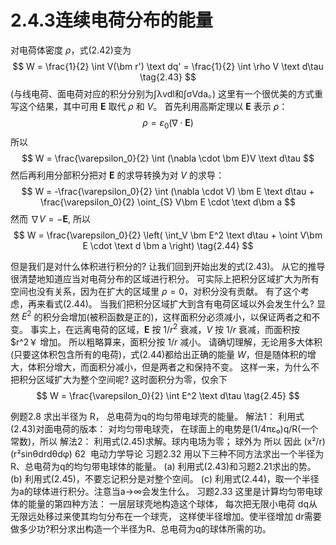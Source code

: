 # 2.4.3连续电荷分布的能量

对电荷体密度 $\rho$，式(2.42)变为
$$
  W = \frac{1}{2} \int V(\bm r') \text dq'
  = \frac{1}{2} \int \rho V \text d\tau
  \tag{2.43}
$$
(与线电荷、面电荷对应的积分分别为∫λvdl和∫σVda。)
这里有一个很优美的方式重写这个结果，其中可用 $\bm E$ 取代 $\rho$ 和 $V$。
首先利用高斯定理以 $\bm E$ 表示 $\rho$：
$$
  \rho = \varepsilon_0 (\nabla \cdot \bm E)
$$
所以
$$
  W = \frac{\varepsilon_0}{2} \int (\nabla \cdot \bm E)V \text d\tau
$$
然后再利用分部积分把对 $\bm E$ 的求导转换为对 $V$ 的求导：
$$
  W = -\frac{\varepsilon_0}{2} \int (\nabla \cdot V) \bm E \text d\tau +  \frac{\varepsilon_0}{2} \oint_{S} V\bm E \cdot \text d\bm a
$$
然而 $\nabla V= -\bm E$, 所以
$$
  W = \frac{\varepsilon_0}{2} \left( \int_V \bm E^2 \text d\tau + \oint V\bm E \cdot \text d \bm a \right) 
  \tag{2.44}
$$

但是我们是对什么体积进行积分的?
让我们回到开始出发的式(2.43)。
从它的推导很清楚地知道应当对电荷分布的区域进行积分。
可实际上把积分区域扩大为所有空间也没有关系，因为在扩大的区域里 $\rho=0$，对积分没有贡献。
有了这个考虑，再来看式(2.44)。
当我们把积分区域扩大到含有电荷区域以外会发生什么?
显然 $E^2$ 的积分会增加(被积函数是正的)，这样面积分必须减小，以保证两者之和不变。
事实上，在远离电荷的区域，$\bm E$ 按 $1/r^2$ 衰减，$V$ 按 $1/r$ 衰减，而面积按 $r^2￥ 增加。
所以粗略算来，面积分按 $1/r$ 减小。
请确切理解，无论用多大体积(只要这体积包含所有的电荷)，式(2.44)都给出正确的能量 $W$，但是随体积的增大，体积分增大，而面积分减小，但是两者之和保持不变。
这样一来，为什么不把积分区域扩大为整个空间呢?
这时面积分为零，仅余下
$$
  W = \frac{\varepsilon_0}{2} \int E^2 \text d\tau
  \tag{2.45}
$$

例题2.8
求出半径为 R， 总电荷为q的均匀带电球壳的能量。
解法1： 利用式(2.43)对面电荷的版本：
对均匀带电球壳， 在球面上的电势是(1/4πε₀)q/R(一个常数)，所以
解法2： 利用式(2.45)求解。球内电场为零； 球外为
所以
因此
(x²/r)(r²sinθdrdθdφ)
62  电动力学导论
习题2.32 用以下三种不同方法求出一个半径为R、总电荷为q的均匀带电球体的能量。
(a) 利用式(2.43)和习题2.21求出的势。
(b) 利用式(2.45)，不要忘记积分是对整个空间。
(c) 利用式(2.44)，取一个半径为a的球体进行积分。注意当a→∞会发生什么。
习题2.33 这里是计算均匀带电球体的能量的第四种方法： 一层层球壳地构造这个球体， 每次把无限小电荷 dq从无限远处移过来使其均匀分布在一个球壳， 这样使半径增加。使半径增加 dr需要做多少功?积分求出构造一个半径为R、总电荷为q的球体所需的功。

